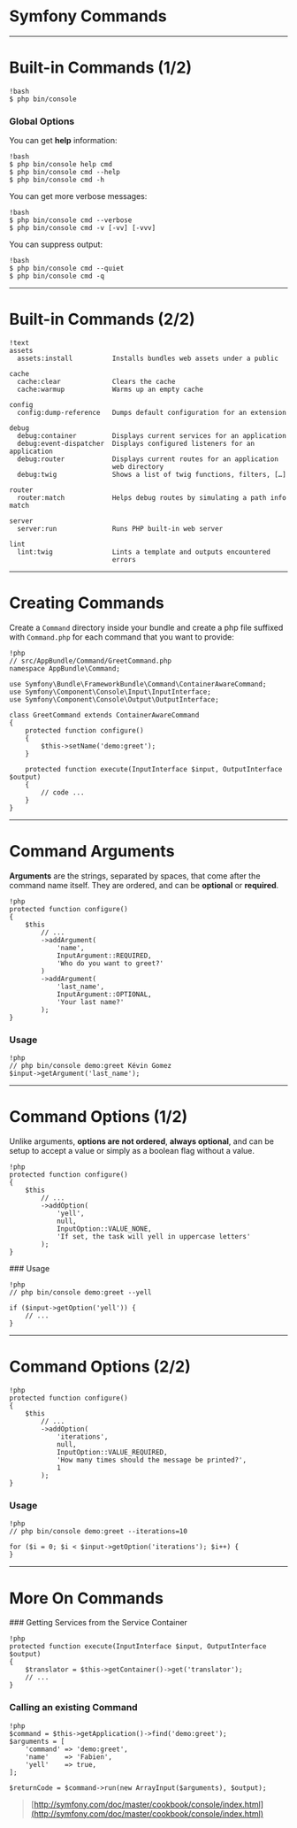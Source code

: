# Symfony Commands

---

# Built-in Commands (1/2)

    !bash
    $ php bin/console


### Global Options

You can get **help** information:

    !bash
    $ php bin/console help cmd
    $ php bin/console cmd --help
    $ php bin/console cmd -h

You can get more verbose messages:

    !bash
    $ php bin/console cmd --verbose
    $ php bin/console cmd -v [-vv] [-vvv]

You can suppress output:

    !bash
    $ php bin/console cmd --quiet
    $ php bin/console cmd -q

---

# Built-in Commands (2/2)

    !text
    assets
      assets:install          Installs bundles web assets under a public

    cache
      cache:clear             Clears the cache
      cache:warmup            Warms up an empty cache

    config
      config:dump-reference   Dumps default configuration for an extension

    debug
      debug:container         Displays current services for an application
      debug:event-dispatcher  Displays configured listeners for an application
      debug:router            Displays current routes for an application
                              web directory
      debug:twig              Shows a list of twig functions, filters, […]

    router
      router:match            Helps debug routes by simulating a path info match

    server
      server:run              Runs PHP built-in web server

    lint
      lint:twig               Lints a template and outputs encountered
                              errors

---

# Creating Commands

Create a `Command` directory inside your bundle and create a php file suffixed
with `Command.php` for each command that you want to provide:

    !php
    // src/AppBundle/Command/GreetCommand.php
    namespace AppBundle\Command;

    use Symfony\Bundle\FrameworkBundle\Command\ContainerAwareCommand;
    use Symfony\Component\Console\Input\InputInterface;
    use Symfony\Component\Console\Output\OutputInterface;

    class GreetCommand extends ContainerAwareCommand
    {
        protected function configure()
        {
            $this->setName('demo:greet');
        }

        protected function execute(InputInterface $input, OutputInterface $output)
        {
            // code ...
        }
    }

---

# Command Arguments

**Arguments** are the strings, separated by spaces, that come after the command
name itself. They are ordered, and can be **optional** or **required**.

    !php
    protected function configure()
    {
        $this
            // ...
            ->addArgument(
                'name',
                InputArgument::REQUIRED,
                'Who do you want to greet?'
            )
            ->addArgument(
                'last_name',
                InputArgument::OPTIONAL,
                'Your last name?'
            );
    }

### Usage

    !php
    // php bin/console demo:greet Kévin Gomez
    $input->getArgument('last_name');

---

# Command Options (1/2)

Unlike arguments, **options are not ordered**, **always optional**, and can be
setup to accept a value or simply as a boolean flag without a value.

    !php
    protected function configure()
    {
        $this
            // ...
            ->addOption(
                'yell',
                null,
                InputOption::VALUE_NONE,
                'If set, the task will yell in uppercase letters'
            );
    }

### Usage

    !php
    // php bin/console demo:greet --yell

    if ($input->getOption('yell')) {
        // ...
    }

---

# Command Options (2/2)

    !php
    protected function configure()
    {
        $this
            // ...
            ->addOption(
                'iterations',
                null,
                InputOption::VALUE_REQUIRED,
                'How many times should the message be printed?',
                1
            );
    }

### Usage

    !php
    // php bin/console demo:greet --iterations=10

    for ($i = 0; $i < $input->getOption('iterations'); $i++) {
    }

---

# More On Commands

### Getting Services from the Service Container

    !php
    protected function execute(InputInterface $input, OutputInterface $output)
    {
        $translator = $this->getContainer()->get('translator');
        // ...
    }

### Calling an existing Command

    !php
    $command = $this->getApplication()->find('demo:greet');
    $arguments = [
        'command' => 'demo:greet',
        'name'    => 'Fabien',
        'yell'    => true,
    ];

    $returnCode = $command->run(new ArrayInput($arguments), $output);

> [http://symfony.com/doc/master/cookbook/console/index.html](http://symfony.com/doc/master/cookbook/console/index.html)
